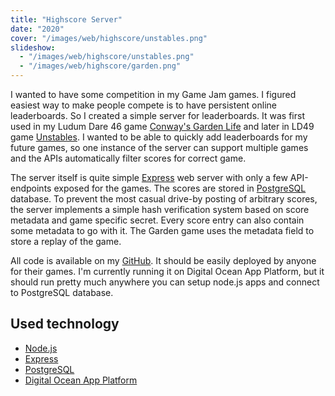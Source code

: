 ```yaml
---
title: "Highscore Server"
date: "2020"
cover: "/images/web/highscore/unstables.png"
slideshow:
  - "/images/web/highscore/unstables.png"
  - "/images/web/highscore/garden.png"
---
```


I wanted to have some competition in my Game Jam games. I figured easiest way to make people compete is to have persistent online leaderboards. So I created a simple server for leaderboards. It was first used in my Ludum Dare 46 game [Conway's Garden Life](/games/garden) and later in LD49 game [Unstables](/games/unstables). I wanted to be able to quickly add leaderboards for my future games, so one instance of the server can support multiple games and the APIs automatically filter scores for correct game. 

The server itself is quite simple [Express](https://expressjs.com/) web server with only a few API-endpoints exposed for the games. The scores are stored in [PostgreSQL](https://www.postgresql.org/) database. To prevent the most casual drive-by posting of arbitrary scores, the server implements a simple hash verification system based on score metadata and game specific secret. Every score entry can also contain some metadata to go with it. The Garden game uses the metadata field to store a replay of the game.

All code is available on my [GitHub](https://github.com/joonamo/highscore). It should be easily deployed by anyone for their games. I'm currently running it on Digital Ocean App Platform, but it should run pretty much anywhere you can setup node.js apps and connect to PostgreSQL database.

## Used technology
- [Node.js](https://nodejs.org/)
- [Express](https://expressjs.com/)
- [PostgreSQL](https://www.postgresql.org/)
- [Digital Ocean App Platform](https://try.digitalocean.com/app-platform)
